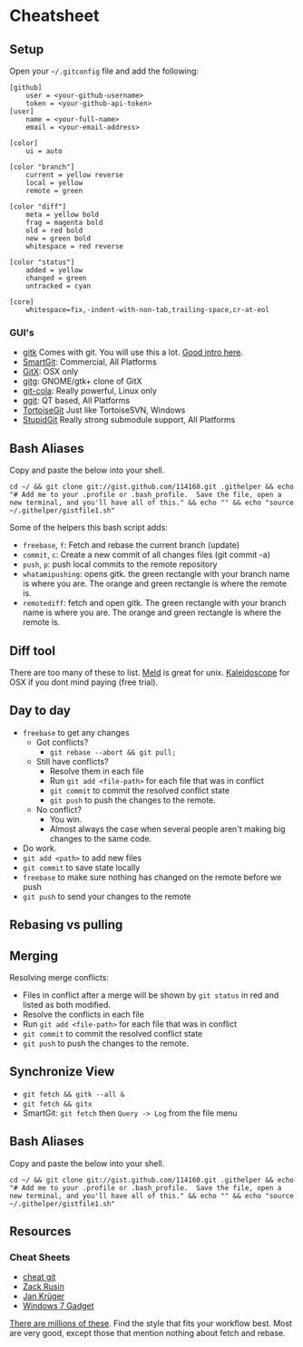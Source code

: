 # Cheatsheet

## Setup
Open your `~/.gitconfig` file and add the following:

    [github]
    	user = <your-github-username>
    	token = <your-github-api-token>
    [user]
    	name = <your-full-name>
    	email = <your-email-address>

    [color]
        ui = auto

    [color "branch"]
        current = yellow reverse
        local = yellow
        remote = green

    [color "diff"]
        meta = yellow bold
        frag = magenta bold
        old = red bold
        new = green bold
        whitespace = red reverse

    [color "status"]
        added = yellow
        changed = green
        untracked = cyan
    
    [core]
        whitespace=fix,-indent-with-non-tab,trailing-space,cr-at-eol

### GUI's
- [gitk](http://stackoverflow.com/questions/1570535/guide-to-understanding-gitk) Comes with git.  You will use this a lot. [Good intro here](http://stackoverflow.com/questions/1570535/guide-to-understanding-gitk).
- [SmartGit](http://www.syntevo.com/smartgit/index.html): Commercial, All Platforms
- [GitX](http://github.com/downloads/brotherbard/gitx/GitX%207-5-2010.zip): OSX only
- [gitg](http://github.com/jessevdk/gitg): GNOME/gtk+ clone of GitX
- [git-cola](http://cola.tuxfamily.org/): Really powerful, Linux only
- [qgit](http://digilander.libero.it/mcostalba/): QT based, All Platforms
- [TortoiseGit](http://code.google.com/p/tortoisegit/) Just like TortoiseSVN, Windows
- [StupidGit](http://wiki.github.com/gyim/stupidgit/) Really strong submodule support, All Platforms

## Bash Aliases
Copy and paste the below into your shell.

    cd ~/ && git clone git://gist.github.com/114160.git .githelper && echo "# Add me to your .profile or .bash_profile.  Save the file, open a new terminal, and you'll have all of this." && echo "" && echo "source ~/.githelper/gistfile1.sh"

Some of the helpers this bash script adds:

- `freebase`, `f`: Fetch and rebase the current branch (update)
- `commit`, `c`: Create a new commit of all changes files (git commit -a)
- `push`, `p`: push local commits to the remote repository
- `whatamipushing`: opens gitk. the green rectangle with your branch name is where you are.  The orange and green rectangle is where the remote is.
- `remotediff`: fetch and open gitk.  The green rectangle with your branch name is where you are.  The orange and green rectangle is where the remote is.

## Diff tool
There are too many of these to list. [Meld](http://meld.sourceforge.net) is great for unix.  [Kaleidoscope](http://www.kaleidoscopeapp.com/) for OSX if you dont mind paying (free trial).

## Day to day
- `freebase` to get any changes
    - Got conflicts?  
         - `git rebase --abort && git pull;`
    - Still have conflicts? 
         - Resolve them in each file
         - Run `git add <file-path>` for each file that was in conflict
         - `git commit` to commit the resolved conflict state
         - `git push` to push the changes to the remote.
    - No conflict?
         - You win.
         - Almost always the case when several people aren't making big changes to the same code.
- Do work.
- `git add <path>` to add new files
- `git commit` to save state locally
- `freebase` to make sure nothing has changed on the remote before we push
- `git push` to send your changes to the remote

## Rebasing vs pulling

## Merging

Resolving merge conflicts:

- Files in conflict after a merge will be shown by `git status` in red and listed as both modified.
- Resolve the conflicts in each file
- Run `git add <file-path>` for each file that was in conflict
- `git commit` to commit the resolved conflict state
- `git push` to push the changes to the remote.



## Synchronize View
- `git fetch && gitk --all &`
- `git fetch && gitx`
- SmartGit: `git fetch` then `Query -> Log` from the file menu

## Bash Aliases
Copy and paste the below into your shell.

    cd ~/ && git clone git://gist.github.com/114160.git .githelper && echo "# Add me to your .profile or .bash_profile.  Save the file, open a new terminal, and you'll have all of this." && echo "" && echo "source ~/.githelper/gistfile1.sh"

## Resources

### Cheat Sheets
- [cheat git](http://cheat.errtheblog.com/s/git)
- [Zack Rusin](www.cheat-sheets.org/saved-copy/git-cheat-sheet.pdf)
- [Jan Krüger](http://jan-krueger.net/development/git-cheat-sheet-extended-edition)
- [Windows 7 Gadget](http://github.com/Tigraine/git-cheatsheet-gadget)

[There are millions of these](http://www.google.com/search?q=git+cheatsheet).  Find the style that fits your workflow best.  Most are very good, except those that mention nothing about fetch and rebase.
